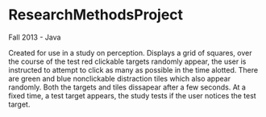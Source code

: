 ResearchMethodsProject
======================

Fall 2013 - Java 

Created for use in a study on perception. Displays a grid of squares, over the course of the test red clickable targets randomly appear, the user is instructed to attempt to click as many as possible in the time alotted. There are green and blue nonclickable distraction tiles which also appear randomly. Both the targets and tiles dissapear after a few seconds. At a fixed time, a test target appears, the study tests if the user notices the test target. 
